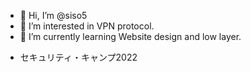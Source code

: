- 👋 Hi, I’m @siso5
- 👀 I’m interested in VPN protocol.
- 🌱 I’m currently learning Website design and low layer.
<ul>
<li>
セキュリティ・キャンプ2022
</li>
</ul>

<!---
siso5/siso5 is a ✨ special ✨ repository because its `README.md` (this file) appears on your GitHub profile.
You can click the Preview link to take a look at your changes.
--->
